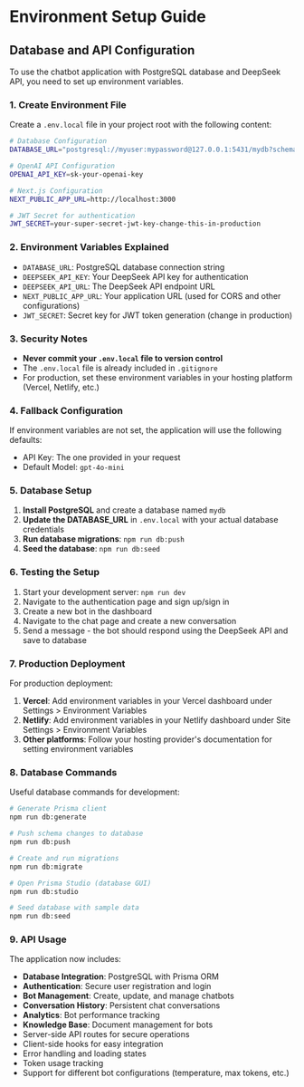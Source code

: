 # Environment Setup Guide

## Database and API Configuration

To use the chatbot application with PostgreSQL database and DeepSeek API, you need to set up environment variables.

### 1. Create Environment File

Create a `.env.local` file in your project root with the following content:

```bash
# Database Configuration
DATABASE_URL="postgresql://myuser:mypassword@127.0.0.1:5431/mydb?schema=public"

# OpenAI API Configuration
OPENAI_API_KEY=sk-your-openai-key

# Next.js Configuration
NEXT_PUBLIC_APP_URL=http://localhost:3000

# JWT Secret for authentication
JWT_SECRET=your-super-secret-jwt-key-change-this-in-production
```

### 2. Environment Variables Explained

- `DATABASE_URL`: PostgreSQL database connection string
- `DEEPSEEK_API_KEY`: Your DeepSeek API key for authentication
- `DEEPSEEK_API_URL`: The DeepSeek API endpoint URL
- `NEXT_PUBLIC_APP_URL`: Your application URL (used for CORS and other configurations)
- `JWT_SECRET`: Secret key for JWT token generation (change in production)

### 3. Security Notes

- **Never commit your `.env.local` file to version control**
- The `.env.local` file is already included in `.gitignore`
- For production, set these environment variables in your hosting platform (Vercel, Netlify, etc.)

### 4. Fallback Configuration

If environment variables are not set, the application will use the following defaults:
- API Key: The one provided in your request
- Default Model: `gpt-4o-mini`

### 5. Database Setup

1. **Install PostgreSQL** and create a database named `mydb`
2. **Update the DATABASE_URL** in `.env.local` with your actual database credentials
3. **Run database migrations**: `npm run db:push`
4. **Seed the database**: `npm run db:seed`

### 6. Testing the Setup

1. Start your development server: `npm run dev`
2. Navigate to the authentication page and sign up/sign in
3. Create a new bot in the dashboard
4. Navigate to the chat page and create a new conversation
5. Send a message - the bot should respond using the DeepSeek API and save to database

### 7. Production Deployment

For production deployment:

1. **Vercel**: Add environment variables in your Vercel dashboard under Settings > Environment Variables
2. **Netlify**: Add environment variables in your Netlify dashboard under Site Settings > Environment Variables
3. **Other platforms**: Follow your hosting provider's documentation for setting environment variables

### 8. Database Commands

Useful database commands for development:

```bash
# Generate Prisma client
npm run db:generate

# Push schema changes to database
npm run db:push

# Create and run migrations
npm run db:migrate

# Open Prisma Studio (database GUI)
npm run db:studio

# Seed database with sample data
npm run db:seed
```

### 9. API Usage

The application now includes:
- **Database Integration**: PostgreSQL with Prisma ORM
- **Authentication**: Secure user registration and login
- **Bot Management**: Create, update, and manage chatbots
- **Conversation History**: Persistent chat conversations
- **Analytics**: Bot performance tracking
- **Knowledge Base**: Document management for bots
- Server-side API routes for secure operations
- Client-side hooks for easy integration
- Error handling and loading states
- Token usage tracking
- Support for different bot configurations (temperature, max tokens, etc.)
